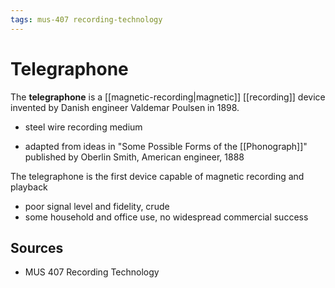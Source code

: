 ```yaml
---
tags: mus-407 recording-technology
---
```


# Telegraphone

The **telegraphone** is a [[magnetic-recording|magnetic]] [[recording]] device invented by Danish engineer Valdemar Poulsen in 1898.

- steel wire recording medium

- adapted from ideas in "Some Possible Forms of the [[Phonograph]]" published by Oberlin Smith, American engineer, 1888

The telegraphone is the first device capable of magnetic recording and playback

- poor signal level and fidelity, crude
- some household and office use, no widespread commercial success

## Sources

- MUS 407 Recording Technology
